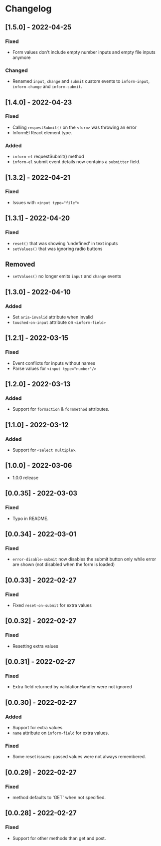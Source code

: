 # Changelog

## [1.5.0] - 2022-04-25

### Fixed
- Form values don't include empty number inputs and empty file inputs anymore

### Changed
- Renamed `input`, `change` and `submit` custom events to `inform-input`, `inform-change` and `inform-submit`.

## [1.4.0] - 2022-04-23
### Fixed
- Calling `requestSubmit()` on the `<form>` was throwing an error
- InformEl React element type.

### Added
- `inform-el` requestSubmit() method
- `inform-el` submit event details now contains a `submitter` field.


## [1.3.2] - 2022-04-21

### Fixed
- Issues with `<input type="file">`

## [1.3.1] - 2022-04-20

### Fixed
- `reset()` that was showing 'undefined' in text inputs
- `setValues()` that was ignoring radio buttons

## Removed
- `setValues()` no longer emits `input` and `change` events



## [1.3.0] - 2022-04-10
### Added
- Set `aria-invalid` attribute when invalid
- `touched-on-input` attribute on `<inform-field>`


## [1.2.1] - 2022-03-15
### Fixed
- Event conflicts for inputs without names
- Parse values for `<input type="number"/>`

## [1.2.0] - 2022-03-13
### Added
- Support for `formaction` & `formmethod` attributes.

## [1.1.0] - 2022-03-12
### Added
- Support for `<select multiple>`.

## [1.0.0] - 2022-03-06
- 1.0.0 release

## [0.0.35] - 2022-03-03
### Fixed
- Typo in README.

## [0.0.34] - 2022-03-01
### Fixed
- `error-disable-submit` now disables the submit button only while error are shown (not disabled when the form is loaded)

## [0.0.33] - 2022-02-27

### Fixed
- Fixed `reset-on-submit` for extra values

## [0.0.32] - 2022-02-27

### Fixed
- Resetting extra values

## [0.0.31] - 2022-02-27

### Fixed
- Extra field returned by validationHandler were not ignored

## [0.0.30] - 2022-02-27

### Added
- Support for extra values
- `name` attribute on `inform-field` for extra values.

### Fixed
- Some reset issues: passed values were not always remembered.

## [0.0.29] - 2022-02-27

### Fixed
- method defaults to 'GET' when not specified.

## [0.0.28] - 2022-02-27

### Fixed
- Support for other methods than get and post.
